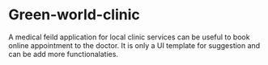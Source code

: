 # Green-world-clinic
A medical feild application for local clinic services can be useful to book online appointment to the doctor.
It is only a UI template for suggestion and can be add more functionalaties.
